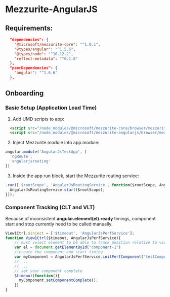 # Mezzurite-AngularJS
## Requirements:
```json
  "dependencies": {
    "@microsoft/mezzurite-core": "^1.0.1",
    "@types/angular": "^1.5.6",
    "@types/node": "^10.12.2",
    "reflect-metadata": "^0.1.8"
  },
  "peerDependencies": {
    "angular": "^1.6.6"
  },
```

## Onboarding
### Basic Setup (Application Load Time)
1. Add UMD scripts to app:
```html
  <script src="/node_modules/@microsoft/mezzurite-core/browser/mezzurite.core.umd.js"></script>
  <script src="/node_modules/@microsoft/mezzurite-angularjs/browser/mezzurite.angularjs.umd.js"></script>
```
2. Inject Mezzurite module into app.module:
```javascript
angular.module('AngularJsTestApp', [
  'ngRoute',
  'angularjsrouting'
])
```
3. Inside the app run block, start the Mezzurite routing service:
```javascript
.run(['$rootScope', 'AngularJsRoutingService', function($rootScope, AngularJsRoutingService){
  AngularJsRoutingService.start($rootScope); 
}]);
```
### Component Tracking (CLT and VLT)
Because of inconsistent **angular.element(el).ready** timings, component start and stop currently need to be called manually.
```javascript
View1Ctrl.$inject = ['$timeout', 'AngularJsPerfService'];
function View1Ctrl($timeout, AngularJsPerfService){
    // must select element to be able to track position relative to viewport (for VLT)
    var el = document.getElementById("component-1")
    //create the component and start timing
    var myComponent = AngularJsPerfService.initPerfComponent("testComponent", el)
    // ...
    // ...
    // set your component complete
    $timeout(function(){
      myComponent.setComponentComplete();
    })
}
```
